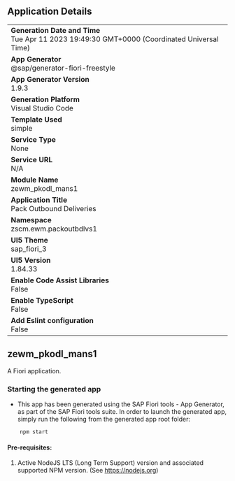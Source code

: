 ## Application Details
|               |
| ------------- |
|**Generation Date and Time**<br>Tue Apr 11 2023 19:49:30 GMT+0000 (Coordinated Universal Time)|
|**App Generator**<br>@sap/generator-fiori-freestyle|
|**App Generator Version**<br>1.9.3|
|**Generation Platform**<br>Visual Studio Code|
|**Template Used**<br>simple|
|**Service Type**<br>None|
|**Service URL**<br>N/A
|**Module Name**<br>zewm_pkodl_mans1|
|**Application Title**<br>Pack Outbound Deliveries|
|**Namespace**<br>zscm.ewm.packoutbdlvs1|
|**UI5 Theme**<br>sap_fiori_3|
|**UI5 Version**<br>1.84.33|
|**Enable Code Assist Libraries**<br>False|
|**Enable TypeScript**<br>False|
|**Add Eslint configuration**<br>False|

## zewm_pkodl_mans1

A Fiori application.

### Starting the generated app

-   This app has been generated using the SAP Fiori tools - App Generator, as part of the SAP Fiori tools suite.  In order to launch the generated app, simply run the following from the generated app root folder:

```
    npm start
```

#### Pre-requisites:

1. Active NodeJS LTS (Long Term Support) version and associated supported NPM version.  (See https://nodejs.org)



